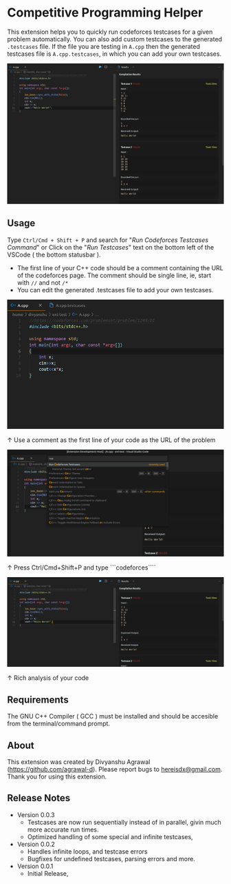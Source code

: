 # Competitive Programming Helper

This extension helps you to quickly run codeforces testcases for a given problem automatically. You can also add custom testcases to the generated ```.testcases``` file. If the file you are testing in ```A.cpp``` then the generated testcases file is ```A.cpp.testcases```, in which you can add your own testcases.

![Extension Overview](screenshots/overall.png)


## Usage

Type ```Ctrl/Cmd + Shift + P``` and search for "*Run Codeforces Testcases Command*" or Click on the "*Run Testcases*" text on the bottom left of the VSCode ( the bottom statusbar ).

* The first line of your C++ code should be a comment containing the URL of the codeforces page. The comment should be single line, ie,  start with ```//``` and not ```/*```
* You can edit the generated .testcases file to add your own testcases.

![Use a comment as the first line](screenshots/1.png)

↑ Use a comment as the first line of your code as the URL of the problem



![Run Command ](screenshots/run-command.png)

↑ Press Ctrl/Cmd+Shift+P and type ```codeforces````




![Use a comment as the first line](screenshots/example-result.png)

↑ Rich analysis of your code

## Requirements

The GNU C++ Compiler ( GCC ) must be installed and should be accesible from the terminal/command prompt.

## About
This extension was created by Divyanshu Agrawal (https://github.com/agrawal-d). Please report bugs to hereisdx@gmail.com. Thank you for using this extension.

## Release Notes
* Version 0.0.3
    * Testcases are now run sequentially instead of in parallel, givin much more accurate run times.
    * Optimized handling of some special and infinite testcases,
* Version 0.0.2
    * Handles infinite loops, and testcase errors
    * Bugfixes for undefined testcases, parsing errors and more.
* Version 0.0.1
    * Initial Release,

<!-- 
> Tip: Many popular extensions utilize animations. This is an excellent way to show off your extension! We recommend short, focused animations that are easy to follow.

## Requirements

If you have any requirements or dependencies, add a section describing those and how to install and configure them.

## Extension Settings

Include if your extension adds any VS Code settings through the `contributes.configuration` extension point.

For example:

This extension contributes the following settings:

* `myExtension.enable`: enable/disable this extension
* `myExtension.thing`: set to `blah` to do something

## Known Issues

Calling out known issues can help limit users opening duplicate issues against your extension.

## Release Notes

Users appreciate release notes as you update your extension.

### 1.0.0

Initial release of ...

### 1.0.1

Fixed issue #.

### 1.1.0

Added features X, Y, and Z.

-----------------------------------------------------------------------------------------------------------

## Working with Markdown

**Note:** You can author your README using Visual Studio Code.  Here are some useful editor keyboard shortcuts:

* Split the editor (`Cmd+\` on macOS or `Ctrl+\` on Windows and Linux)
* Toggle preview (`Shift+CMD+V` on macOS or `Shift+Ctrl+V` on Windows and Linux)
* Press `Ctrl+Space` (Windows, Linux) or `Cmd+Space` (macOS) to see a list of Markdown snippets

### For more information

* [Visual Studio Code's Markdown Support](http://code.visualstudio.com/docs/languages/markdown)
* [Markdown Syntax Reference](https://help.github.com/articles/markdown-basics/)

**Enjoy!** -->
